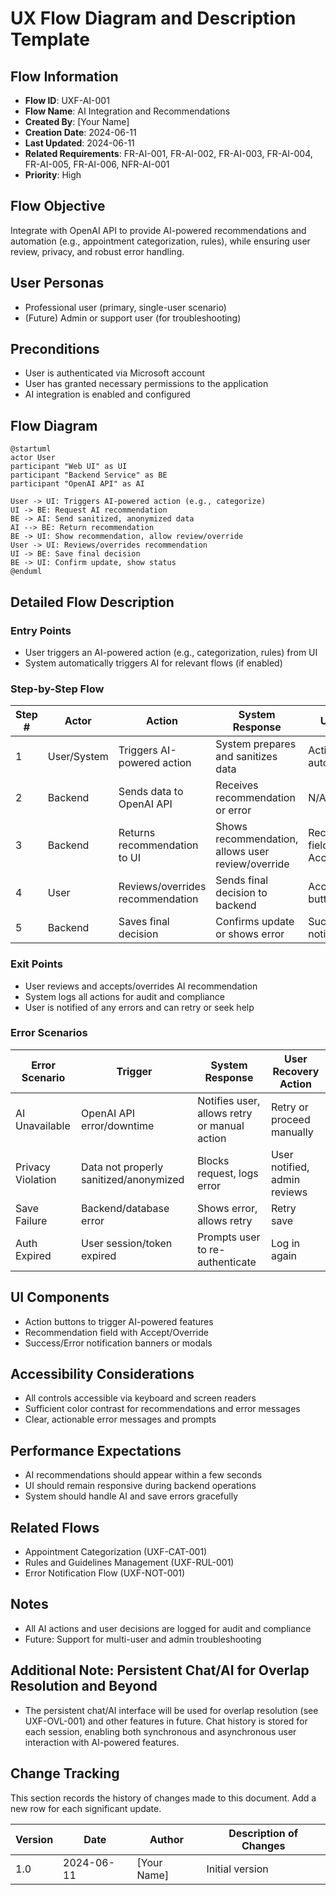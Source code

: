 # UX Flow Diagram and Description Template

## Flow Information
- **Flow ID**: UXF-AI-001
- **Flow Name**: AI Integration and Recommendations
- **Created By**: [Your Name]
- **Creation Date**: 2024-06-11
- **Last Updated**: 2024-06-11
- **Related Requirements**: FR-AI-001, FR-AI-002, FR-AI-003, FR-AI-004, FR-AI-005, FR-AI-006, NFR-AI-001
- **Priority**: High

## Flow Objective
Integrate with OpenAI API to provide AI-powered recommendations and automation (e.g., appointment categorization, rules), while ensuring user review, privacy, and robust error handling.

## User Personas
- Professional user (primary, single-user scenario)
- (Future) Admin or support user (for troubleshooting)

## Preconditions
- User is authenticated via Microsoft account
- User has granted necessary permissions to the application
- AI integration is enabled and configured

## Flow Diagram
```
@startuml
actor User
participant "Web UI" as UI
participant "Backend Service" as BE
participant "OpenAI API" as AI

User -> UI: Triggers AI-powered action (e.g., categorize)
UI -> BE: Request AI recommendation
BE -> AI: Send sanitized, anonymized data
AI --> BE: Return recommendation
BE -> UI: Show recommendation, allow review/override
User -> UI: Reviews/overrides recommendation
UI -> BE: Save final decision
BE -> UI: Confirm update, show status
@enduml
```

## Detailed Flow Description

### Entry Points
- User triggers an AI-powered action (e.g., categorization, rules) from UI
- System automatically triggers AI for relevant flows (if enabled)

### Step-by-Step Flow

| Step # | Actor        | Action                                      | System Response                                      | UI Elements                | Notes                                  |
|--------|--------------|---------------------------------------------|------------------------------------------------------|----------------------------|----------------------------------------|
| 1      | User/System  | Triggers AI-powered action                  | System prepares and sanitizes data                   | Action button, auto-trigger|                                        |
| 2      | Backend      | Sends data to OpenAI API                    | Receives recommendation or error                     | N/A                        | Data is anonymized, sanitized          |
| 3      | Backend      | Returns recommendation to UI                | Shows recommendation, allows user review/override    | Recommendation field, Accept/Override|                                        |
| 4      | User         | Reviews/overrides recommendation            | Sends final decision to backend                      | Accept/Override buttons     |                                        |
| 5      | Backend      | Saves final decision                        | Confirms update or shows error                       | Success/Error notification  |                                        |

### Exit Points
- User reviews and accepts/overrides AI recommendation
- System logs all actions for audit and compliance
- User is notified of any errors and can retry or seek help

### Error Scenarios

| Error Scenario         | Trigger                                 | System Response                                 | User Recovery Action                |
|-----------------------|-----------------------------------------|------------------------------------------------|-------------------------------------|
| AI Unavailable        | OpenAI API error/downtime                | Notifies user, allows retry or manual action    | Retry or proceed manually           |
| Privacy Violation     | Data not properly sanitized/anonymized   | Blocks request, logs error                      | User notified, admin reviews        |
| Save Failure          | Backend/database error                   | Shows error, allows retry                       | Retry save                          |
| Auth Expired          | User session/token expired               | Prompts user to re-authenticate                 | Log in again                        |

## UI Components
- Action buttons to trigger AI-powered features
- Recommendation field with Accept/Override
- Success/Error notification banners or modals

## Accessibility Considerations
- All controls accessible via keyboard and screen readers
- Sufficient color contrast for recommendations and error messages
- Clear, actionable error messages and prompts

## Performance Expectations
- AI recommendations should appear within a few seconds
- UI should remain responsive during backend operations
- System should handle AI and save errors gracefully

## Related Flows
- Appointment Categorization (UXF-CAT-001)
- Rules and Guidelines Management (UXF-RUL-001)
- Error Notification Flow (UXF-NOT-001)

## Notes
- All AI actions and user decisions are logged for audit and compliance
- Future: Support for multi-user and admin troubleshooting

## Additional Note: Persistent Chat/AI for Overlap Resolution and Beyond

- The persistent chat/AI interface will be used for overlap resolution (see UXF-OVL-001) and other features in future. Chat history is stored for each session, enabling both synchronous and asynchronous user interaction with AI-powered features.

## Change Tracking

This section records the history of changes made to this document. Add a new row for each significant update.

| Version | Date       | Author      | Description of Changes         |
|---------|------------|-------------|-------------------------------|
| 1.0     | 2024-06-11 | [Your Name] | Initial version               | 